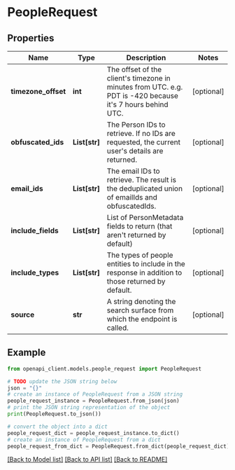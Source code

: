 # PeopleRequest


## Properties

Name | Type | Description | Notes
------------ | ------------- | ------------- | -------------
**timezone_offset** | **int** | The offset of the client&#39;s timezone in minutes from UTC. e.g. PDT is -420 because it&#39;s 7 hours behind UTC. | [optional] 
**obfuscated_ids** | **List[str]** | The Person IDs to retrieve. If no IDs are requested, the current user&#39;s details are returned. | [optional] 
**email_ids** | **List[str]** | The email IDs to retrieve. The result is the deduplicated union of emailIds and obfuscatedIds. | [optional] 
**include_fields** | **List[str]** | List of PersonMetadata fields to return (that aren&#39;t returned by default) | [optional] 
**include_types** | **List[str]** | The types of people entities to include in the response in addition to those returned by default. | [optional] 
**source** | **str** | A string denoting the search surface from which the endpoint is called. | [optional] 

## Example

```python
from openapi_client.models.people_request import PeopleRequest

# TODO update the JSON string below
json = "{}"
# create an instance of PeopleRequest from a JSON string
people_request_instance = PeopleRequest.from_json(json)
# print the JSON string representation of the object
print(PeopleRequest.to_json())

# convert the object into a dict
people_request_dict = people_request_instance.to_dict()
# create an instance of PeopleRequest from a dict
people_request_from_dict = PeopleRequest.from_dict(people_request_dict)
```
[[Back to Model list]](../README.md#documentation-for-models) [[Back to API list]](../README.md#documentation-for-api-endpoints) [[Back to README]](../README.md)



